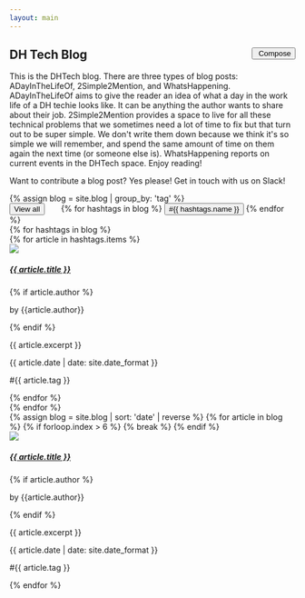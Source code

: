 ```yaml
---
layout: main
---
```


<script>
  //# sourceURL=index.js

$(document).ready(function() {
	$(".grid-blog").hide();
	$("#main-grid").show();

});

function filter(tag) {
	$("#main-grid").hide();
	$(".grid-blog").hide();
	$("#" +tag).show();

}

function initial() {
	$(".grid-blog").hide();
	$("#main-grid").show();
}

$(function() {
  setNavigation("Blog")
})

</script>

<div style="margin-top: 20px">
	<a id="button"><i class="fa fa-caret-up"></i></a>
	<button onclick="location.href='{{ site.baseurl }}/admin/index'" class="primary-btn" style="float: right; margin: 0"><i class="fa fa-edit"></i>&nbsp;Compose</button>
	<h2 class="section-header">DH Tech Blog</h2>
	<p>This is the DHTech blog. There are three types of blog posts: ADayInTheLifeOf, 2Simple2Mention, and WhatsHappening. ADayInTheLifeOf aims to give the reader an idea of what a day in the work life of a DH techie looks like. It can be anything the author wants to share about their job. 2Simple2Mention provides a space to live for all these technical problems that we sometimes need a lot of time to fix but that turn out to be super simple. We don't write them down because we think it's so simple we will remember, and spend the same amount of time on them again the next time (or someone else is). WhatsHappening reports on current events in the DHTech space. Enjoy reading!</p>
  <p>
  Want to contribute a blog post? Yes please! Get in touch with us on Slack!
  </p>
	{% assign blog = site.blog | group_by: 'tag' %}
	<div class="filter">
		<button class="filter-btn" onclick="initial()" style="margin-right: 25px">View all</button>
		{% for hashtags in blog %}
			<button class="filter-btn" onclick="filter('{{ hashtags.name }}')">#{{ hashtags.name }}</button>
		{% endfor %}
	</div>
	{% for hashtags in blog %}
	<div class="grid-blog" id="{{ hashtags.name }}">
		{% for article in hashtags.items %}
			<div class="card">
				<div class="bg-image">
					<img class="bg-image-inner" src="{{site.baseurl}}/{{ article.img }}">
				</div>
				<div class="card-body">
					<a href="{{ site.baseurl }}{{ article.url }}" class="read-more"><h5 class="post-title">{{ article.title }}</h5></a>
          {% if article.author %}<p class="card-author">by {{article.author}}</p>{% endif %}
          <p class="card-text">{{ article.excerpt }}</p>
          <p class="card-article-time">{{ article.date | date: site.date_format }}</p>
          <p class="card-hashtag">#{{ article.tag }}</p>
				</div>
			</div>
		{% endfor %}
	</div>
	{% endfor %}
	<div class="grid-blog" id="main-grid">
		{% assign blog = site.blog | sort: 'date' | reverse %}
		{% for article in blog %}
			{% if forloop.index > 6 %}
				{% break %}
			{% endif %}
			<div class="card">
				<div class="bg-image">
					<img class="bg-image-inner" src="{{site.baseurl}}/{{ article.img }}">
				</div>
				<div class="card-body">
					<a href="{{ site.baseurl }}{{ article.url }}" class="read-more"><h5 class="post-title">{{ article.title }}</h5></a>
          {% if article.author %}<p class="card-author">by {{article.author}}</p>{% endif %}
          <p class="card-text">{{ article.excerpt }}</p>
          <p class="card-article-time">{{ article.date | date: site.date_format }}</p>
          <p class="card-hashtag">#{{ article.tag }}</p>
				</div>
			</div>
		{% endfor %}
	</div>
</div>

